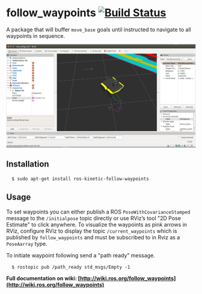 # follow_waypoints [![Build Status](http://build.ros.org/buildStatus/icon?job=Kbin_uX64__follow_waypoints__ubuntu_xenial_amd64__binary)](http://build.ros.org/job/Kbin_uX64__follow_waypoints__ubuntu_xenial_amd64__binary)

A package that will buffer `move_base` goals until instructed to navigate to all waypoints in sequence.

![follow_waypoints](https://github.com/danielsnider/follow_waypoints/blob/master/readme_images/follow_waypoints_rviz.png "rviz")

## Installation

```
  $ sudo apt-get install ros-kinetic-follow-waypoints
```

## Usage

To set waypoints you can either publish a ROS `PoseWithCovarianceStamped` message to the `/initialpose` topic directly or use RViz’s tool "2D Pose Estimate" to click anywhere. To visualize the waypoints as pink arrows in RViz, configure RViz to display the topic `/current_waypoints` which is published by `follow_waypoints` and must be subscribed to in Rviz as a `PoseAarray` type.

To initiate waypoint following send a "path ready" message.

```
  $ rostopic pub /path_ready std_msgs/Empty -1
```

**Full documentation on wiki: [http://wiki.ros.org/follow_waypoints](http://wiki.ros.org/follow_waypoints)**
